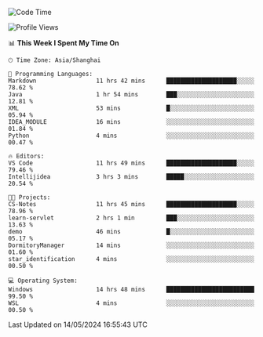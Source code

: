 <!--START_SECTION:waka-->
![Code Time](http://img.shields.io/badge/Code%20Time-1%2C687%20hrs%203%20mins-blue)

![Profile Views](http://img.shields.io/badge/Profile%20Views-3-blue)

📊 **This Week I Spent My Time On** 

```text
🕑︎ Time Zone: Asia/Shanghai

💬 Programming Languages: 
Markdown                 11 hrs 42 mins      ████████████████████░░░░░   78.62 % 
Java                     1 hr 54 mins        ███░░░░░░░░░░░░░░░░░░░░░░   12.81 % 
XML                      53 mins             █░░░░░░░░░░░░░░░░░░░░░░░░   05.94 % 
IDEA_MODULE              16 mins             ░░░░░░░░░░░░░░░░░░░░░░░░░   01.84 % 
Python                   4 mins              ░░░░░░░░░░░░░░░░░░░░░░░░░   00.47 % 

🔥 Editors: 
VS Code                  11 hrs 49 mins      ████████████████████░░░░░   79.46 % 
Intellijidea             3 hrs 3 mins        █████░░░░░░░░░░░░░░░░░░░░   20.54 % 

🐱‍💻 Projects: 
CS-Notes                 11 hrs 45 mins      ████████████████████░░░░░   78.96 % 
learn-servlet            2 hrs 1 min         ███░░░░░░░░░░░░░░░░░░░░░░   13.63 % 
demo                     46 mins             █░░░░░░░░░░░░░░░░░░░░░░░░   05.17 % 
DormitoryManager         14 mins             ░░░░░░░░░░░░░░░░░░░░░░░░░   01.60 % 
star_identification      4 mins              ░░░░░░░░░░░░░░░░░░░░░░░░░   00.50 % 

💻 Operating System: 
Windows                  14 hrs 48 mins      █████████████████████████   99.50 % 
WSL                      4 mins              ░░░░░░░░░░░░░░░░░░░░░░░░░   00.50 % 
```


 Last Updated on 14/05/2024 16:55:43 UTC
<!--END_SECTION:waka-->